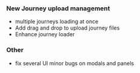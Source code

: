 ### New Journey upload management

- multiple journeys loading at once
- Add drag and drop to upload  journey files
- Enhance journey loader

### Other
- fix several UI minor bugs on modals and panels 
